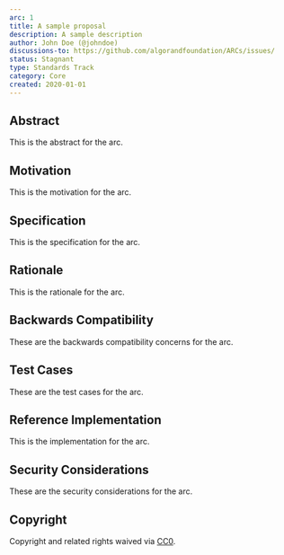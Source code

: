 ```yaml
---
arc: 1
title: A sample proposal
description: A sample description
author: John Doe (@johndoe)
discussions-to: https://github.com/algorandfoundation/ARCs/issues/
status: Stagnant
type: Standards Track
category: Core
created: 2020-01-01
---
```


## Abstract
This is the abstract for the arc.

## Motivation
This is the motivation for the arc.

## Specification
This is the specification for the arc.

## Rationale
This is the rationale for the arc.

## Backwards Compatibility
These are the backwards compatibility concerns for the arc.

## Test Cases
These are the test cases for the arc.

## Reference Implementation
This is the implementation for the arc.

## Security Considerations
These are the security considerations for the arc.

## Copyright
Copyright and related rights waived via [CC0](../LICENSE.md).
